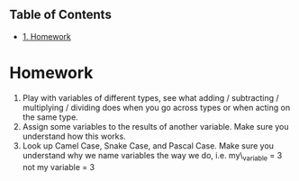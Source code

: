 <div id="table-of-contents">
<h2>Table of Contents</h2>
<div id="text-table-of-contents">
<ul>
<li><a href="#homework">1. Homework</a></li>
</ul>
</div>
</div>

<a id="homework"></a>

# Homework

1.  Play with variables of different types, see what adding / subtracting
	/ multiplying / dividing does when you go across types or when acting
	on the same type.
2.  Assign some variables to the results of another variable. Make sure
	you understand how this works.
3.  Look up Camel Case, Snake Case, and Pascal Case. Make sure you
	understand why we name variables the way we do, i.e. my\\<sub>variable</sub> = 3
	not my variable = 3
